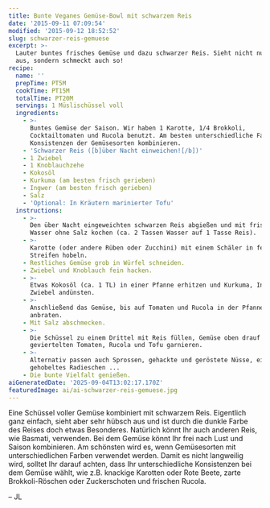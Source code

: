 ```yaml
---
title: Bunte Veganes Gemüse-Bowl mit schwarzem Reis
date: '2015-09-11 07:09:54'
modified: '2015-09-12 18:52:52'
slug: schwarzer-reis-gemuese
excerpt: >-
  Lauter buntes frisches Gemüse und dazu schwarzer Reis. Sieht nicht nur super
  aus, sondern schmeckt auch so!
recipe:
  name: ''
  prepTime: PT5M
  cookTime: PT15M
  totalTime: PT20M
  servings: 1 Müslischüssel voll
  ingredients:
    - >-
      Buntes Gemüse der Saison. Wir haben 1 Karotte, 1/4 Brokkoli,
      Cocktailtomaten und Rucola benutzt. Am besten unterschiedliche Farben und
      Konsistenzen der Gemüsesorten kombinieren.
    - 'Schwarzer Reis ([b]über Nacht einweichen![/b])'
    - 1 Zwiebel
    - 1 Knoblauchzehe
    - Kokosöl
    - Kurkuma (am besten frisch gerieben)
    - Ingwer (am besten frisch gerieben)
    - Salz
    - 'Optional: In Kräutern marinierter Tofu'
  instructions:
    - >-
      Den über Nacht eingeweichten schwarzen Reis abgießen und mit frischem
      Wasser ohne Salz kochen (ca. 2 Tassen Wasser auf 1 Tasse Reis).
    - >-
      Karotte (oder andere Rüben oder Zucchini) mit einem Schäler in feine
      Streifen hobeln.
    - Restliches Gemüse grob in Würfel schneiden.
    - Zwiebel und Knoblauch fein hacken.
    - >-
      Etwas Kokosöl (ca. 1 TL) in einer Pfanne erhitzen und Kurkuma, Ingwer und
      Zwiebel andünsten.
    - >-
      Anschließend das Gemüse, bis auf Tomaten und Rucola in der Pfanne
      anbraten.
    - Mit Salz abschmecken.
    - >-
      Die Schüssel zu einem Drittel mit Reis füllen, Gemüse oben drauf und mit
      geviertelten Tomaten, Rucola und Tofu garnieren.
    - >-
      Alternativ passen auch Sprossen, gehackte und geröstete Nüsse, ein fein
      gehobeltes Radieschen ...
    - Die bunte Vielfalt genießen.
aiGeneratedDate: '2025-09-04T13:02:17.170Z'
featuredImage: ai/ai-schwarzer-reis-gemuese.jpg
---
```


Eine Schüssel voller Gemüse kombiniert mit schwarzem Reis. Eigentlich ganz einfach, sieht aber sehr hübsch aus und ist durch die dunkle Farbe des Reises doch etwas Besonderes. Natürlich könnt Ihr auch anderen Reis, wie Basmati, verwenden. Bei dem Gemüse könnt Ihr frei nach Lust und Saison kombinieren. Am schönsten wird es, wenn Gemüsesorten mit unterschiedlichen Farben verwendet werden. Damit es nicht langweilig wird, solltet Ihr darauf achten, dass Ihr unterschiedliche Konsistenzen bei dem Gemüse wählt, wie z.B. knackige Karotten oder Rote Beete, zarte Brokkoli-Röschen oder Zuckerschoten und frischen Rucola.  

– JL
